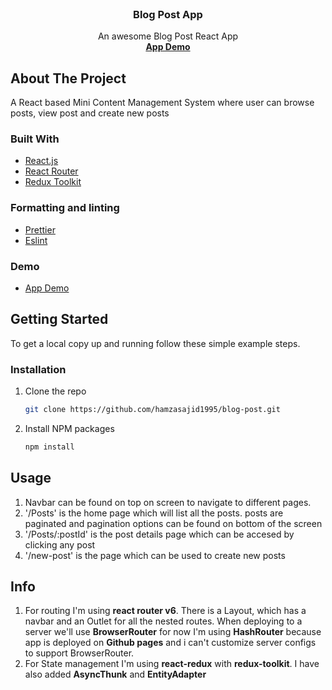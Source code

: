 <div id="top"></div>

<!-- PROJECT LOGO -->
<br />
<div align="center">

  <h3 align="center">Blog Post App</h3>

  <p align="center">
    An awesome Blog Post React App
     <br />
    <a href="https://hamzasajid1995.github.io/blog-post/"><strong>App Demo</strong></a>
    <br />
  </p>
</div>



<!-- ABOUT THE PROJECT -->
## About The Project

A React based Mini Content Management System where user can browse posts, view post and create new posts

### Built With

* [React.js](https://reactjs.org/)
* [React Router](https://reactrouter.com/)
* [Redux Toolkit](https://redux-toolkit.js.org/)

### Formatting and linting

* [Prettier](https://prettier.io/)
* [Eslint](https://eslint.org/)

### Demo

* [App Demo](https://hamzasajid1995.github.io/blog-post/)

<!-- GETTING STARTED -->
## Getting Started

To get a local copy up and running follow these simple example steps.

### Installation


1. Clone the repo
   ```sh
   git clone https://github.com/hamzasajid1995/blog-post.git
   ```
2. Install NPM packages
   ```sh
   npm install
   ```

<!-- USAGE EXAMPLES -->
## Usage

1. Navbar can be found on top on screen to navigate to different pages.
2. '/Posts' is the home page which will list all the posts. posts are paginated and pagination options can be found on bottom of the screen
3. '/Posts/:postId' is the post details page which can be accesed by clicking any post
4. '/new-post' is the page which can be used to create new posts



<!-- App development Info -->
## Info

1. For routing I'm using <b>react router v6</b>. There is a Layout, which has a navbar and an Outlet for all the nested routes. When deploying to a server we'll use <b>BrowserRouter</b> for now I'm using <b>HashRouter</b> because app is deployed on <b>Github pages</b> and i can't customize server configs to support BrowserRouter.
2. For State management I'm using <b>react-redux</b> with <b>redux-toolkit</b>. I have also added <b>AsyncThunk</b> and <b>EntityAdapter</b>
